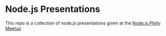 
# Node.js Presentations

This repo is a collection of node.js presentations given at the [Node.js Philly Meetup](http://www.meetup.com/nodejs-philly/)

